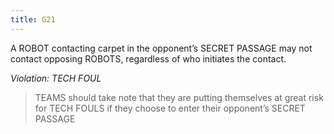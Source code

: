 ```yaml
---
title: G21
---
```

A ROBOT contacting carpet in the opponent’s SECRET PASSAGE may not contact opposing ROBOTS, regardless of who initiates the contact.

_Violation: TECH FOUL_

> TEAMS should take note that they are putting themselves at great risk for TECH FOULS if they choose to enter their opponent’s SECRET PASSAGE

